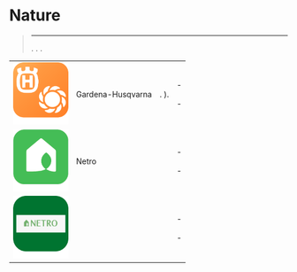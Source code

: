 
# Nature


>****
>. . .
> [](https://market.jeedom.com/index.php?v=d&p=market&type=plugin&categorie=nature) 


| | | | |
|--- | --- | --- | ---|
|<img src="gardena/gardena_icon.png" class="pluginLogo" width="100" />|Gardena-Husqvarna|. ).|[](https://mips2648.github.io/jeedom-plugins-docs/gardena/es_ES/) - [](https://mips2648.github.io/jeedom-plugins-docs/gardena/es_ES/)<br/>[](https://market.jeedom.com/index.php?v=d&p=market_display&id=4031)<br/>[](https://mips2648.github.io/jeedom-plugins-docs/gardena/es_ES/changelog) - [](https://mips2648.github.io/jeedom-plugins-docs/gardena/es_ES/changelog)|
|<img src="netro/netro_icon.png" class="pluginLogo" width="100" />|Netro||[](https://shinzah.github.io/jeedom-doc/netro) - [](https://shinzah.github.io/jeedom-doc/netro)<br/>[](https://market.jeedom.com/index.php?v=d&p=market_display&id=4313)<br/>[](https://shinzah.github.io/jeedom-doc/netro/beta/changelog) - [](https://shinzah.github.io/jeedom-doc/netro/beta/changelog)|
|<img src="netroarrosage/netroarrosage_icon.png" class="pluginLogo" width="100" />|||[](https://kcofoni.github.io/jeedom-docs/plugin-netroarrosage/docs/es_ES/) - [](https://kcofoni.github.io/jeedom-docs/plugin-netroarrosage/docs/es_ES/beta/)<br/>[](https://market.jeedom.com/index.php?v=d&p=market_display&id=4354)<br/>[](https://kcofoni.github.io/jeedom-docs/plugin-netroarrosage/docs/es_ES/changelog) - [](https://kcofoni.github.io/jeedom-docs/plugin-netroarrosage/docs/es_ES/beta/changelog)|
